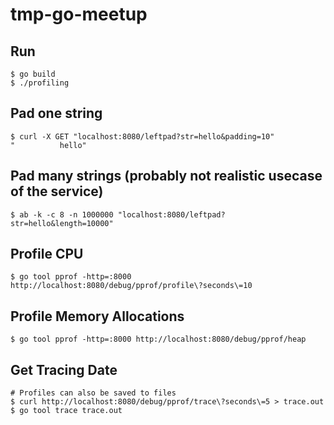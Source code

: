 # tmp-go-meetup

## Run
```
$ go build
$ ./profiling
```

## Pad one string
```
$ curl -X GET "localhost:8080/leftpad?str=hello&padding=10"
"          hello"
```

## Pad many strings (probably not realistic usecase of the service)
```
$ ab -k -c 8 -n 1000000 "localhost:8080/leftpad?str=hello&length=10000"
```

## Profile CPU
```
$ go tool pprof -http=:8000 http://localhost:8080/debug/pprof/profile\?seconds\=10
```

## Profile Memory Allocations
```
$ go tool pprof -http=:8000 http://localhost:8080/debug/pprof/heap
```

## Get Tracing Date
```
# Profiles can also be saved to files
$ curl http://localhost:8080/debug/pprof/trace\?seconds\=5 > trace.out
$ go tool trace trace.out
```

